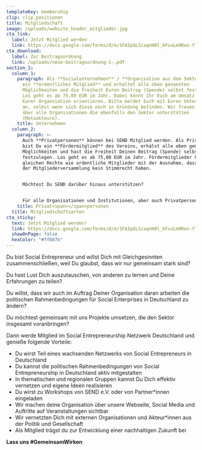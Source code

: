 ```yaml
---
templateKey: membership
clip: clip_positionen
title: Mitgliedschaft
image: /uploads/website_header_mitglieder.jpg
cta_link:
  label: Jetzt Mitglied werden
  link: https://docs.google.com/forms/d/e/1FAIpQLScaqnH0l_kFvxLm9Ren-YlvyocbpNm4w46565noI9xQPkLodQ/viewform
cta_download:
  label: Zur Beitragsordnung
  link: /uploads/neue-beitragsordnung-1-.pdf
section_1:
  column_1:
    paragraph: Als **Sozialunternehmen** / **Organisation aus dem Sektor** seid Ihr
      ein **ordentliches Mitglied** und erhaltet alle oben genannten
      Möglichkeiten und die Freiheit Euren Beitrag (Spende) selbst festzulegen.
      Los geht es ab 75,00 EUR im Jahr. Dabei könnt Ihr Euch am Umsatz und Alter
      Eurer Organsiation orientieren. Bitte meldet Euch mit Euren Unternehmen
      an, selbst wenn sich diese noch in Gründung befinden. Wir freuen uns auch
      über alle Organisationen die ebenfalls den Sektor unterstützen
      (Metaakteure).
    title: Unternehmen
  column_2:
    paragraph: >-
      Auch **Privatpersonen** können bei SEND Mitglied werden. Als Privatperson
      bist Du ein **Fördermitglied** des Vereins, erhälst alle oben genannten
      Möglichkeiten und hast die Freiheit Deinen Beitrag (Spende) selbst
      festzulegen. Los geht es ab 75,00 EUR im Jahr. Fördermitglieder haben die
      gleichen Rechte wie ordentliche Mitglieder mit der Ausnahme, dass sie in
      der Mitgliederversammlung kein Stimmrecht haben.


      Möchtest Du SEND darüber hinaus unterstützen?


      Für alle Organisationen und Institutionen, aber auch Privatpersonen, besteht die Option einer **Förderpartnerschaft**. Die Möglichkeiten und Rahmenbedingungen besprechen wir individuell und persönlich mit Euch. Kontaktiert hierzu bitte [Katrin Elsemann](katrin.elsemann@send-ev.de).
    title: Privat<span></span>personen
  title: Mitgliedschaftsarten
cta_sticky:
  text: Jetzt Mitglied werden!
  link: https://docs.google.com/forms/d/e/1FAIpQLScaqnH0l_kFvxLm9Ren-YlvyocbpNm4w46565noI9xQPkLodQ/viewform
  showOnPage: false
  hexColor: "#ff007b"
---
```

Du bist Social Entrepreneur und willst Dich mit Gleichgesinnten zusammenschließen, weil Du glaubst, dass wir nur gemeinsam stark sind?

Du hast Lust Dich auszutauschen, von anderen zu lernen und Deine Erfahrungen zu teilen?

Du willst, dass wir auch im Auftrag Deiner Organisation daran arbeiten die politischen Rahmenbedingungen für Social Enterprises in Deutschland zu ändern?

Du möchtest gemeinsam mit uns Projekte umsetzen, die den Sektor insgesamt voranbringen?

Dann werde Mitglied im Social Entrepreneurship Netzwerk Deutschland und genieße folgende Vorteile:

* Du wirst Teil eines wachsenden Netzwerks von Social Entrepreneurs in Deutschland
* Du kannst die politischen Rahmenbedingungen von Social Entrepreneurship in Deutschland aktiv mitgestalten
* In thematischen und regionalen Gruppen kannst Du Dich effektiv vernetzen und eigene Ideen realisieren
* Du wirst zu Workshops von SEND e.V. oder von Partner*innen eingeladen
* Wir machen deine Organisation über unsere Webseite, Social Media und Auftritte auf Veranstaltungen sichtbar
* Wir vernetzten Dich mit externen Organisationen und Akteur*innen aus der Politik und Gesellschaft
* Als Mitglied trägst du zur Entwicklung einer nachhaltigen Zukunft bei

**Lass uns #GemeinsamWirken**